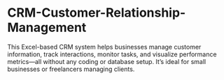 # CRM-Customer-Relationship-Management
This Excel-based CRM system helps businesses manage customer information, track interactions, monitor tasks, and visualize performance metrics—all without any coding or database setup. It’s ideal for small businesses or freelancers managing clients.
